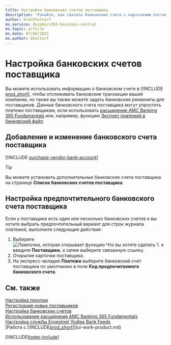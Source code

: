 ```yaml
---
title: Настройка банковских счетов поставщика
description: 'Узнайте, как связать банковские счета с карточками поставщиков в Business Central, включая контактную информацию, коды SWIFT и IBAN.'
author: brentholtorf
ms.service: dynamics365-business-central
ms.topic: article
ms.date: 07/04/2022
ms.author: bholtorf
---
```

# <a name="set-up-vendor-bank-accounts"></a>Настройка банковских счетов поставщика

Вы можете использовать информацию о банковском счете в [!INCLUDE [prod_short](includes/prod_short.md)], чтобы отслеживать банковские транзакции вашей компании, но также вы также можете задать банковские реквизиты для поставщиков. Данные банковского счета поставщика могут упростить платежи поставщикам, если использовать [расширение AMC Banking 365 Fundamentals](ui-extensions-amc-banking.md) или, например, функцию [Экспорт платежей в банковский файл](finance-make-payments-with-bank-data-conversion-service-or-sepa-credit-transfer.md).

## <a name="add-or-edit-a-vendor-bank-account"></a>Добавление и изменение банковского счета поставщика

[!INCLUDE [purchase-vendor-bank-account](includes/purchase-vendor-bank-account.md)]

> [!TIP]
> Вы можете установить дополнительные банковские счета поставщика на странице **Список банковских счетов поставщика**.

## <a name="set-up-a-preferred-vendor-bank-account"></a>Настройка предпочтительного банковского счета поставщика

Если у поставщика есть один или несколько банковских счетов и вы хотите выбрать предпочтительный вариант для строк журнала платежей, выполните следующие действия:

1. Выберите ![Лампочка, которая открывает функцию Что вы хотите сделать 1.](media/ui-search/search_small.png "Что вы хотите сделать") и введите **Поставщики**, а затем выберите связанную ссылку.
2. Открытие карточки поставщика.
3. На экспресс-вкладке **Платежи** выберите банковский счет поставщика по умолчанию в поле **Код предпочитаемого банковского счета**.

## <a name="see-also"></a>См. также

[Настройка покупки](purchasing-setup-purchasing.md)  
[Регистрация новых поставщиков](purchasing-how-register-new-vendors.md)  
[Настройка банковских счетов](bank-how-setup-bank-accounts.md)  
[Использование расширения AMC Banking 365 Fundamentals](ui-extensions-amc-banking.md)  
[Настройка службы Envestnet Yodlee Bank Feeds](bank-how-setup-bank-statement-service.md)  
[Работа с [!INCLUDE[prod_short](includes/prod_short.md)]](ui-work-product.md)

[!INCLUDE[footer-include](includes/footer-banner.md)]
